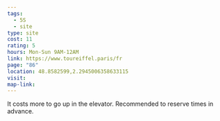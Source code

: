 ```yaml
---
tags:
  - 5S
  - site
type: site
cost: 11
rating: 5
hours: Mon-Sun 9AM-12AM
link: https://www.toureiffel.paris/fr
page: "86"
location: 48.8582599,2.2945006358633115
visit: 
map-link:
---
```

It costs more to go up in the elevator. Recommended to reserve times in advance.